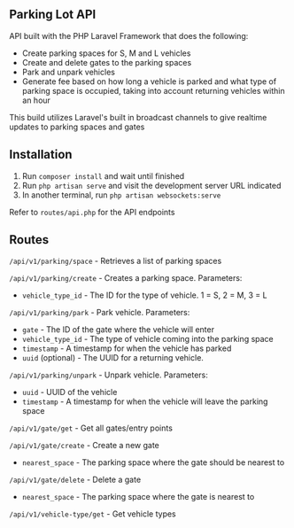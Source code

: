 ## Parking Lot API

API built with the PHP Laravel Framework that does the following:

-   Create parking spaces for S, M and L vehicles
-   Create and delete gates to the parking spaces
-   Park and unpark vehicles
-   Generate fee based on how long a vehicle is parked and what type of parking space is occupied, taking into account returning vehicles within an hour

This build utilizes Laravel's built in broadcast channels to give realtime updates to parking spaces and gates

## Installation

1. Run `composer install` and wait until finished
2. Run `php artisan serve` and visit the development server URL indicated
3. In another terminal, run `php artisan websockets:serve`

Refer to `routes/api.php` for the API endpoints

## Routes

`/api/v1/parking/space` - Retrieves a list of parking spaces

`/api/v1/parking/create` - Creates a parking space. Parameters:

-   `vehicle_type_id` - The ID for the type of vehicle. 1 = S, 2 = M, 3 = L

`/api/v1/parking/park` - Park vehicle. Parameters:

-   `gate` - The ID of the gate where the vehicle will enter
-   `vehicle_type_id` - The type of vehicle coming into the parking space
-   `timestamp` - A timestamp for when the vehicle has parked
-   `uuid` (optional) - The UUID for a returning vehicle.

`/api/v1/parking/unpark` - Unpark vehicle. Parameters:

-   `uuid` - UUID of the vehicle
-   `timestamp` - A timestamp for when the vehicle will leave the parking space

`/api/v1/gate/get` - Get all gates/entry points

`/api/v1/gate/create` - Create a new gate

-   `nearest_space` - The parking space where the gate should be nearest to

`/api/v1/gate/delete` - Delete a gate

-   `nearest_space` - The parking space where the gate is nearest to

`/api/v1/vehicle-type/get` - Get vehicle types
